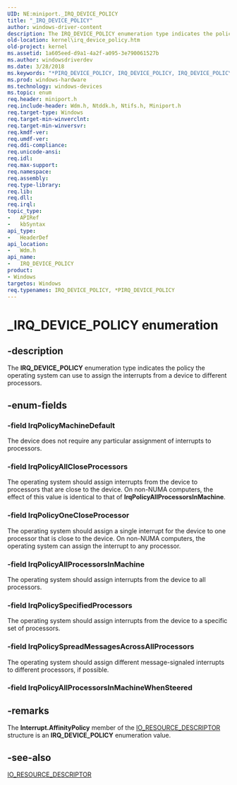 ```yaml
---
UID: NE:miniport._IRQ_DEVICE_POLICY
title: "_IRQ_DEVICE_POLICY"
author: windows-driver-content
description: The IRQ_DEVICE_POLICY enumeration type indicates the policy the operating system can use to assign the interrupts from a device to different processors.
old-location: kernel\irq_device_policy.htm
old-project: kernel
ms.assetid: 1a605eed-d9a1-4a2f-a095-3e790061527b
ms.author: windowsdriverdev
ms.date: 3/28/2018
ms.keywords: "*PIRQ_DEVICE_POLICY, IRQ_DEVICE_POLICY, IRQ_DEVICE_POLICY enumeration [Kernel-Mode Driver Architecture], IrqPolicyAllCloseProcessors, IrqPolicyAllProcessorsInMachine, IrqPolicyMachineDefault, IrqPolicyOneCloseProcessor, IrqPolicySpecifiedProcessors, IrqPolicySpreadMessagesAcrossAllProcessors, PIRQ_DEVICE_POLICY, PIRQ_DEVICE_POLICY enumeration pointer [Kernel-Mode Driver Architecture], _IRQ_DEVICE_POLICY, kernel.irq_device_policy, sysenum_09bcf230-5558-447e-8646-c60d807365d4.xml, wdm/IRQ_DEVICE_POLICY, wdm/IrqPolicyAllCloseProcessors, wdm/IrqPolicyAllProcessorsInMachine, wdm/IrqPolicyMachineDefault, wdm/IrqPolicyOneCloseProcessor, wdm/IrqPolicySpecifiedProcessors, wdm/IrqPolicySpreadMessagesAcrossAllProcessors, wdm/PIRQ_DEVICE_POLICY"
ms.prod: windows-hardware
ms.technology: windows-devices
ms.topic: enum
req.header: miniport.h
req.include-header: Wdm.h, Ntddk.h, Ntifs.h, Miniport.h
req.target-type: Windows
req.target-min-winverclnt: 
req.target-min-winversvr: 
req.kmdf-ver: 
req.umdf-ver: 
req.ddi-compliance: 
req.unicode-ansi: 
req.idl: 
req.max-support: 
req.namespace: 
req.assembly: 
req.type-library: 
req.lib: 
req.dll: 
req.irql: 
topic_type:
-	APIRef
-	kbSyntax
api_type:
-	HeaderDef
api_location:
-	Wdm.h
api_name:
-	IRQ_DEVICE_POLICY
product:
- Windows
targetos: Windows
req.typenames: IRQ_DEVICE_POLICY, *PIRQ_DEVICE_POLICY
---
```


# _IRQ_DEVICE_POLICY enumeration


## -description


The <b>IRQ_DEVICE_POLICY</b> enumeration type indicates the policy the operating system can use to assign the interrupts from a device to different processors.


## -enum-fields




### -field IrqPolicyMachineDefault

The device does not require any particular assignment of interrupts to processors.


### -field IrqPolicyAllCloseProcessors

The operating system should assign interrupts from the device to processors that are close to the device. On non-NUMA computers, the effect of this value is identical to that of <b>IrqPolicyAllProcessorsInMachine</b>.


### -field IrqPolicyOneCloseProcessor

The operating system should assign a single interrupt for the device to one processor that is close to the device. On non-NUMA computers, the operating system can assign the interrupt to any processor.


### -field IrqPolicyAllProcessorsInMachine

The operating system should assign interrupts from the device to all processors.


### -field IrqPolicySpecifiedProcessors

The operating system should assign interrupts from the device to a specific set of processors.


### -field IrqPolicySpreadMessagesAcrossAllProcessors

The operating system should assign different message-signaled interrupts to different processors, if possible. 


### -field IrqPolicyAllProcessorsInMachineWhenSteered




## -remarks



The <b>Interrupt.AffinityPolicy</b> member of the <a href="https://msdn.microsoft.com/03e3a656-c691-4aff-bcc8-4e0bc8390fd7">IO_RESOURCE_DESCRIPTOR</a> structure is an <b>IRQ_DEVICE_POLICY</b> enumeration value.




## -see-also




<a href="https://msdn.microsoft.com/03e3a656-c691-4aff-bcc8-4e0bc8390fd7">IO_RESOURCE_DESCRIPTOR</a>
 

 


